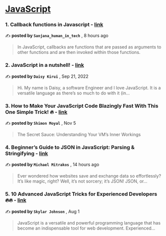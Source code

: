 
<h1><a href=https://medium.com/tag/javascript-development/recommended target="_blank" rel="noopener noreferrer">JavaScript</a></h1>
<h3>1. Callback functions in Javascript - <a href=https://medium.com/@sanjanahumanintech/callback-functions-in-javascript-f2452be60ed1?source=tag_recommended_feed---------0-84----------javascript_development----------c9190938_bb23_443b_9c78_c4231039b772------- target="_blank" rel="noopener noreferrer">link</a></h3>

✍️ **posted by `Sanjana_human_in_tech`** <date> , 8 hours ago</date>

<blockquote>In JavaScript, callbacks are functions that are passed as arguments to other functions and are then invoked within those functions.</blockquote>

<h3>2. JavaScript in a nutshell! - <a href=https://medium.com/@daisykirui/javascript-in-a-nutshell-669dab5b6e78?source=tag_recommended_feed---------1-107----------javascript_development----------c9190938_bb23_443b_9c78_c4231039b772------- target="_blank" rel="noopener noreferrer">link</a></h3>

✍️ **posted by `Daisy Kirui`** <date> , Sep 21, 2022</date>

<blockquote>Hi. My name is Daisy, a software Engineer and I love JavaScript. It is a versatile language as there’s so much to do with it (in…</blockquote>

<h3>3. How to Make Your JavaScript Code Blazingly Fast With This One Simple Trick! 🔥 - <a href=https://medium.com/javascript-in-plain-english/how-to-make-your-javascript-code-blazingly-fast-with-this-one-simple-trick-92c53adbf1a1?source=tag_recommended_feed---------2-85----------javascript_development----------c9190938_bb23_443b_9c78_c4231039b772------- target="_blank" rel="noopener noreferrer">link</a></h3>

✍️ **posted by `Shimon Moyal`** <date> , Nov 5</date>

<blockquote>The Secret Sauce: Understanding Your VM’s Inner Workings</blockquote>

<h3>4. Beginner’s Guide to JSON in JavaScript: Parsing & Stringifying - <a href=https://medium.com/init-js/beginners-guide-to-json-in-javascript-parsing-stringifying-38b354933910?source=tag_recommended_feed---------3-84----------javascript_development----------c9190938_bb23_443b_9c78_c4231039b772------- target="_blank" rel="noopener noreferrer">link</a></h3>

✍️ **posted by `Michael Mitrakos`** <date> , 14 hours ago</date>

<blockquote>Ever wondered how websites save and exchange data so effortlessly? It’s like magic, right? Well, it’s not sorcery; it’s JSON! JSON, or…</blockquote>

<h3>5. 10 Advanced JavaScript Tricks for Experienced Developers 🔥🔥 - <a href=https://medium.com/@codegirljs/10-advanced-javascript-tricks-for-experienced-developers-7e42b5b37d83?source=tag_recommended_feed---------4-85----------javascript_development----------c9190938_bb23_443b_9c78_c4231039b772------- target="_blank" rel="noopener noreferrer">link</a></h3>

✍️ **posted by `Skylar Johnson`** <date> , Aug 1</date>

<blockquote>JavaScript is a versatile and powerful programming language that has become an indispensable tool for web development. Experienced…</blockquote>

